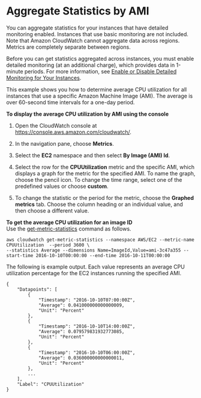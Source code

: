 # Aggregate Statistics by AMI<a name="US_SingleMetricPerAMI"></a>

You can aggregate statistics for your instances that have detailed monitoring enabled\. Instances that use basic monitoring are not included\. Note that Amazon CloudWatch cannot aggregate data across regions\. Metrics are completely separate between regions\.

Before you can get statistics aggregated across instances, you must enable detailed monitoring \(at an additional charge\), which provides data in 1\-minute periods\. For more information, see [Enable or Disable Detailed Monitoring for Your Instances](using-cloudwatch-new.md)\.

This example shows you how to determine average CPU utilization for all instances that use a specific Amazon Machine Image \(AMI\)\. The average is over 60\-second time intervals for a one\-day period\.

**To display the average CPU utilization by AMI using the console**

1. Open the CloudWatch console at [https://console\.aws\.amazon\.com/cloudwatch/](https://console.aws.amazon.com/cloudwatch/)\.

1. In the navigation pane, choose **Metrics**\.

1. Select the **EC2** namespace and then select **By Image \(AMI\) Id**\.

1. Select the row for the **CPUUtilization** metric and the specific AMI, which displays a graph for the metric for the specified AMI\. To name the graph, choose the pencil icon\. To change the time range, select one of the predefined values or choose **custom**\.

1. To change the statistic or the period for the metric, choose the **Graphed metrics** tab\. Choose the column heading or an individual value, and then choose a different value\.

**To get the average CPU utilization for an image ID**  
Use the [get\-metric\-statistics](https://docs.aws.amazon.com/cli/latest/reference/cloudwatch/get-metric-statistics.html) command as follows\.

```
aws cloudwatch get-metric-statistics --namespace AWS/EC2 --metric-name CPUUtilization  --period 3600 \
--statistics Average --dimensions Name=ImageId,Value=ami-3c47a355 --start-time 2016-10-10T00:00:00 --end-time 2016-10-11T00:00:00
```

The following is example output\. Each value represents an average CPU utilization percentage for the EC2 instances running the specified AMI\.

```
{
    "Datapoints": [
        {
            "Timestamp": "2016-10-10T07:00:00Z", 
            "Average": 0.041000000000000009, 
            "Unit": "Percent"
        }, 
        {
            "Timestamp": "2016-10-10T14:00:00Z", 
            "Average": 0.079579831932773085, 
            "Unit": "Percent"
        }, 
        {
            "Timestamp": "2016-10-10T06:00:00Z", 
            "Average": 0.036000000000000011, 
            "Unit": "Percent"
        }, 
        ...
    ], 
    "Label": "CPUUtilization"
}
```